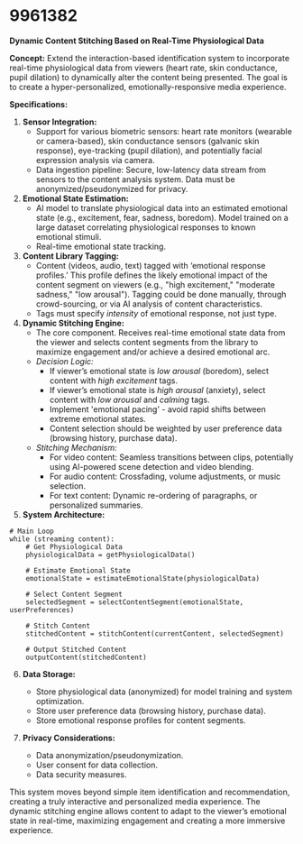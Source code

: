# 9961382

**Dynamic Content Stitching Based on Real-Time Physiological Data**

**Concept:** Extend the interaction-based identification system to incorporate real-time physiological data from viewers (heart rate, skin conductance, pupil dilation) to dynamically alter the content being presented. The goal is to create a hyper-personalized, emotionally-responsive media experience.

**Specifications:**

1.  **Sensor Integration:**
    *   Support for various biometric sensors: heart rate monitors (wearable or camera-based), skin conductance sensors (galvanic skin response), eye-tracking (pupil dilation), and potentially facial expression analysis via camera.
    *   Data ingestion pipeline: Secure, low-latency data stream from sensors to the content analysis system.  Data must be anonymized/pseudonymized for privacy.
2.  **Emotional State Estimation:**
    *   AI model to translate physiological data into an estimated emotional state (e.g., excitement, fear, sadness, boredom).  Model trained on a large dataset correlating physiological responses to known emotional stimuli.
    *   Real-time emotional state tracking.
3.  **Content Library Tagging:**
    *   Content (videos, audio, text) tagged with ‘emotional response profiles.’ This profile defines the likely emotional impact of the content segment on viewers (e.g., "high excitement," "moderate sadness," "low arousal").  Tagging could be done manually, through crowd-sourcing, or via AI analysis of content characteristics.
    *   Tags must specify *intensity* of emotional response, not just type.
4.  **Dynamic Stitching Engine:**
    *   The core component. Receives real-time emotional state data from the viewer and selects content segments from the library to maximize engagement and/or achieve a desired emotional arc.
    *   *Decision Logic:*
        *   If viewer’s emotional state is *low arousal* (boredom), select content with *high excitement* tags.
        *   If viewer’s emotional state is *high arousal* (anxiety), select content with *low arousal* and *calming* tags.
        *   Implement 'emotional pacing' - avoid rapid shifts between extreme emotional states.
        *   Content selection should be weighted by user preference data (browsing history, purchase data).
    *   *Stitching Mechanism:*
        *   For video content: Seamless transitions between clips, potentially using AI-powered scene detection and video blending.
        *   For audio content: Crossfading, volume adjustments, or music selection.
        *   For text content: Dynamic re-ordering of paragraphs, or personalized summaries.
5.  **System Architecture:**

```pseudocode
# Main Loop
while (streaming content):
    # Get Physiological Data
    physiologicalData = getPhysiologicalData()

    # Estimate Emotional State
    emotionalState = estimateEmotionalState(physiologicalData)

    # Select Content Segment
    selectedSegment = selectContentSegment(emotionalState, userPreferences)

    # Stitch Content
    stitchedContent = stitchContent(currentContent, selectedSegment)

    # Output Stitched Content
    outputContent(stitchedContent)
```

6.  **Data Storage:**
    *   Store physiological data (anonymized) for model training and system optimization.
    *   Store user preference data (browsing history, purchase data).
    *   Store emotional response profiles for content segments.

7.  **Privacy Considerations:**
    *   Data anonymization/pseudonymization.
    *   User consent for data collection.
    *   Data security measures.

This system moves beyond simple item identification and recommendation, creating a truly interactive and personalized media experience. The dynamic stitching engine allows content to adapt to the viewer’s emotional state in real-time, maximizing engagement and creating a more immersive experience.